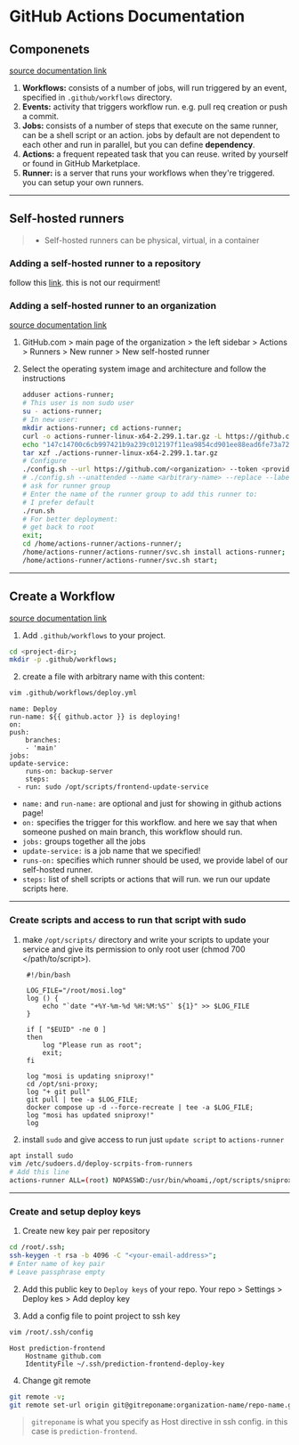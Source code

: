 GitHub Actions Documentation
============================





## Componenets ##

[source documentation link
](https://docs.github.com/en/actions/learn-github-actions/understanding-github-actions#the-components-of-github-actions)  

<!--- todo insert image https://docs.github.com/assets/cb-25535/images/help/images/overview-actions-simple.png --->

1. **Workflows:** consists of a number of jobs, will run triggered by an event, specified in `.github/workflows` directory.
2. **Events:** activity that triggers workflow run. e.g. pull req creation or push a commit.
3. **Jobs:** consists of a number of steps that execute on the same runner, can be a shell script or an action. jobs by default are not dependent to each other and run in parallel, but you can define **dependency**.
4. **Actions:** a frequent repeated task that you can reuse. writed by yourself or found in GitHub Marketplace.
5. **Runner:** is a server that runs your workflows when they're triggered. you can setup your own  runners.

----

## Self-hosted runners ##

> * Self-hosted runners can be physical, virtual, in a container

### Adding a self-hosted runner to a repository ###
follow this [link](https://docs.github.com/en/actions/hosting-your-own-runners/adding-self-hosted-runners#adding-a-self-hosted-runner-to-a-repository). this is not our requirment!

### Adding a self-hosted runner to an organization ###
[source documentation link](https://docs.github.com/en/actions/hosting-your-own-runners/adding-self-hosted-runners#adding-a-self-hosted-runner-to-an-organization)  

1. GitHub.com > main page of the organization > the left sidebar > Actions > Runners > New runner > New self-hosted runner
2. Select the operating system image and architecture and follow the instructions

    ```bash
    adduser actions-runner;
    # This user is non sudo user
    su - actions-runner;
    # In new user:
    mkdir actions-runner; cd actions-runner;
    curl -o actions-runner-linux-x64-2.299.1.tar.gz -L https://github.com/actions/runner/releases/download/v2.299.1/actions-runner-linux-x64-2.299.1.tar.gz;
    echo "147c14700c6cb997421b9a239c012197f11ea9854cd901ee88ead6fe73a72c74  actions-runner-linux-x64-2.299.1.tar.gz" | shasum -a 256 -c;
    tar xzf ./actions-runner-linux-x64-2.299.1.tar.gz
    # Configure
    ./config.sh --url https://github.com/<organization> --token <provided-token>
    # ./config.sh --unattended --name <arbitrary-name> --replace --labels <arbitrary-label-name> --url https://github.com/<organization> --token <provided-token>
    # ask for runner group
    # Enter the name of the runner group to add this runner to:
    # I prefer default
    ./run.sh 
    # For better deployment:
    # get back to root
    exit;
    cd /home/actions-runner/actions-runner/;
    /home/actions-runner/actions-runner/svc.sh install actions-runner;
    /home/actions-runner/actions-runner/svc.sh start;
    ```

---

## Create a Workflow ###

[source documentation link](https://docs.github.com/en/actions/learn-github-actions/understanding-github-actions#create-an-example-workflow)

1. Add `.github/workflows` to your project.
```bash
cd <project-dir>;
mkdir -p .github/workflows;
```
2. create a file with arbitrary name with this content:
```bash
vim .github/workflows/deploy.yml
```
    name: Deploy
    run-name: ${{ github.actor }} is deploying!
    on: 
    push:
        branches:
        - 'main'
    jobs:
    update-service:
        runs-on: backup-server
        steps:
      - run: sudo /opt/scripts/frontend-update-service


- `name:` and `run-name:` are optional and just for showing in github actions page!
- `on:` specifies the trigger for this workflow. and here we say that when someone pushed on main branch, this workflow should run.
- `jobs:` groups together all the jobs
- `update-service:` is a job name that we specified!
- `runs-on:` specifies which runner should be used, we provide label of our self-hosted runner.
- `steps:` list of shell scripts or actions that will run. we run our update scripts here.

---

### Create scripts and access to run that script with sudo ###

1. make `/opt/scripts/` directory and write your scripts to update your service and give its permission to only root user (chmod 700 \</path/to/script\>).  

        #!/bin/bash

        LOG_FILE="/root/mosi.log"
        log () {
            echo "`date "+%Y-%m-%d %H:%M:%S"` ${1}" >> $LOG_FILE
        }

        if [ "$EUID" -ne 0 ]
        then 
            log "Please run as root";
            exit;
        fi
        
        log "mosi is updating sniproxy!"
        cd /opt/sni-proxy;
        log "+ git pull"
        git pull | tee -a $LOG_FILE;
        docker compose up -d --force-recreate | tee -a $LOG_FILE;
        log "mosi has updated sniproxy!"
        log

2. install `sudo` and give access to run just `update script` to `actions-runner`
```bash
apt install sudo
vim /etc/sudoers.d/deploy-scrpits-from-runners
# Add this line
actions-runner ALL=(root) NOPASSWD:/usr/bin/whoami,/opt/scripts/sniproxy-update
```

---

### Create and setup deploy keys ###

1. Create new key pair per repository
```bash
cd /root/.ssh;
ssh-keygen -t rsa -b 4096 -C "<your-email-address>";
# Enter name of key pair
# Leave passphrase empty
```

2. Add this public key to `Deploy keys` of your repo. Your repo > Settings > Deploy kes > Add deploy key

3. Add a config file to point project to ssh key
```bash
vim /root/.ssh/config
```
    Host prediction-frontend
        Hostname github.com
        IdentityFile ~/.ssh/prediction-frontend-deploy-key

4. Change git remote
```bash
git remote -v;
git remote set-url origin git@gitreponame:organization-name/repo-name.git
```
> `gitreponame` is what you specify as Host directive in ssh config. in this case is `prediction-frontend`.